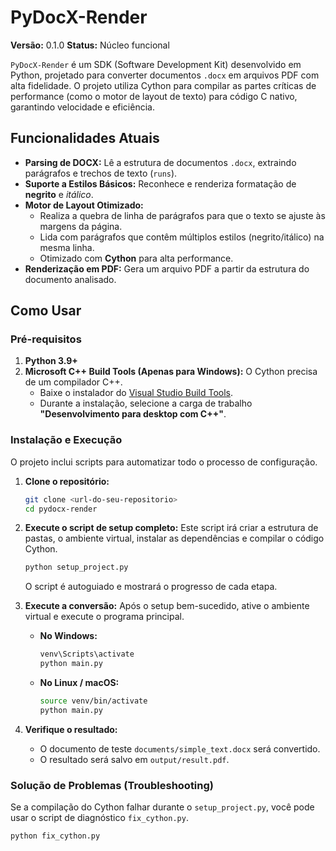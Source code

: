 # PyDocX-Render

**Versão:** 0.1.0
**Status:** Núcleo funcional

`PyDocX-Render` é um SDK (Software Development Kit) desenvolvido em Python, projetado para converter documentos `.docx` em arquivos PDF com alta fidelidade. O projeto utiliza Cython para compilar as partes críticas de performance (como o motor de layout de texto) para código C nativo, garantindo velocidade e eficiência.

## Funcionalidades Atuais

- **Parsing de DOCX:** Lê a estrutura de documentos `.docx`, extraindo parágrafos e trechos de texto (`runs`).
- **Suporte a Estilos Básicos:** Reconhece e renderiza formatação de **negrito** e *itálico*.
- **Motor de Layout Otimizado:**
  - Realiza a quebra de linha de parágrafos para que o texto se ajuste às margens da página.
  - Lida com parágrafos que contêm múltiplos estilos (negrito/itálico) na mesma linha.
  - Otimizado com **Cython** para alta performance.
- **Renderização em PDF:** Gera um arquivo PDF a partir da estrutura do documento analisado.

## Como Usar

### Pré-requisitos

1.  **Python 3.9+**
2.  **Microsoft C++ Build Tools (Apenas para Windows):** O Cython precisa de um compilador C++.
    -   Baixe o instalador do [Visual Studio Build Tools](https://visualstudio.microsoft.com/downloads/#build-tools-for-visual-studio-2022).
    -   Durante a instalação, selecione a carga de trabalho **"Desenvolvimento para desktop com C++"**.

### Instalação e Execução

O projeto inclui scripts para automatizar todo o processo de configuração.

1.  **Clone o repositório:**
    ```bash
    git clone <url-do-seu-repositorio>
    cd pydocx-render
    ```

2.  **Execute o script de setup completo:**
    Este script irá criar a estrutura de pastas, o ambiente virtual, instalar as dependências e compilar o código Cython.
    ```bash
    python setup_project.py
    ```
    O script é autoguiado e mostrará o progresso de cada etapa.

3.  **Execute a conversão:**
    Após o setup bem-sucedido, ative o ambiente virtual e execute o programa principal.

    - **No Windows:**
      ```bash
      venv\Scripts\activate
      python main.py
      ```

    - **No Linux / macOS:**
      ```bash
      source venv/bin/activate
      python main.py
      ```

4.  **Verifique o resultado:**
    - O documento de teste `documents/simple_text.docx` será convertido.
    - O resultado será salvo em `output/result.pdf`.

### Solução de Problemas (Troubleshooting)

Se a compilação do Cython falhar durante o `setup_project.py`, você pode usar o script de diagnóstico `fix_cython.py`.

```bash
python fix_cython.py